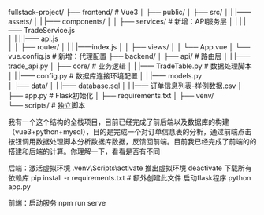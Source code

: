 fullstack-project/
├── frontend/               # Vue3
│   ├── public/
│   ├── src/
│   |   |—— assets/
│   |   |—— components/
│   │   ├── services/       # 新增：API服务层
│   |   |   |—— TradeService.js  
│   |   |   |—— api.js    
│   │   ├── router/
│   |   |   |——index.js
│   │   ├── views/
│   │   └── App.vue
│   └── vue.config.js       # 新增：代理配置
├── backend/
│   ├── api/                # 路由层
│   |   |——trade_api.py
│   ├── core/               # 业务逻辑
│   |   |—— TradeTable.py   # 数据处理脚本
│   |   |—— config.py       # 数据库连接环境配置
│   |   |—— models.py          
│   ├── data/
│   |   |—— database.sql
│   |   |—— 订单信息列表-样例数据.csv
│   ├── app.py              # Flask初始化
│   ├── requirements.txt
│   ├── venv/         
└── scripts/                # 独立脚本

我有一个这个结构的全栈项目，目前已经完成了前后端以及数据库的构建（vue3+python+mysql），目的是完成一个对订单信息表的分析，通过前端点击按钮调用数据处理脚本分析数据库数据，反馈回前端。目前我已经完成了前端的的搭建和后端的计算。你理解一下，看看是否有不同


后端：激活虚拟环境 .venv\Scripts\activate    推出虚拟环境 deactivate   下载所有依赖库 pip install -r requirements.txt  # 额外创建此文件
      启动flask程序  python app.py

前端：启动服务  npm run serve
